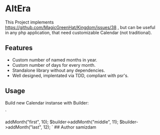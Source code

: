 # AltEra

This Project implements https://github.com/MagicGreenHat/Kingdom/issues/38 , but can be useful in any php application, that need customizable Calendar (not traditional).  

## Features
- Custom number of named months in year. 
- Custom number of days for every month.
- Standalone library without any dependencies. 
- Well designed, implentated via TDD, compliant with psr's. 

## Usage

Build new Calendar instanse with Builder:

`
<?php

use FreeElephants\AltEra\CalendarBuilder;

$builder = new CalendarBuilder();
// Lets create calendar with 3 months
$builder->addMonth("first", 10);
$builder->addMonth("middle", 11);
$builder->addMonth("last", 12);



`

## Author

samizdam <samizdam@inbox.ru>